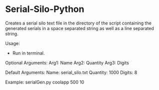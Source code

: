 # Serial-Silo-Python
Creates a serial silo text file in the directory of the script containing the generated serials in a space separated string as well as a line separated string.

Usage:
- Run in terminal. 

Optional Arguments:
Arg1: Name
Arg2: Quantity
Arg3: Digits

Default Arguments:
Name: serial_silo.txt
Quantity: 1000
Digits: 8

Example: serialGen.py coolapp 500 10

